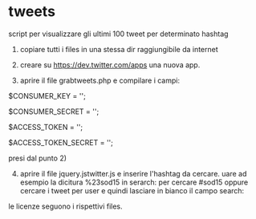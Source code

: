# tweets

script per visualizzare gli ultimi 100 tweet per determinato hashtag

1) copiare tutti i files in una stessa dir raggiungibile da internet

2) creare su https://dev.twitter.com/apps una nuova app.

3) aprire il file grabtweets.php e compilare i campi:

$CONSUMER_KEY = '';

$CONSUMER_SECRET = '';

$ACCESS_TOKEN = '';

$ACCESS_TOKEN_SECRET = '';

presi dal punto 2)

4) aprire il file jquery.jstwitter.js e inserire l'hashtag da cercare. uare ad esempio la dicitura %23sod15 in serarch: per cercare #sod15 oppure cercare i tweet per user e quindi lasciare in bianco il campo search:

le licenze seguono i rispettivi files.
